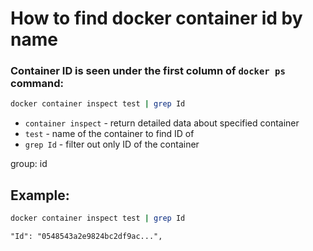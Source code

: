 # How to find docker container id by name 

### Container ID is seen under the first column of `docker ps` command:

```bash
docker container inspect test | grep Id
```

- `container inspect` - return detailed data about specified container
- `test` - name of the container to find ID of
- `grep Id` - filter out only ID of the container

group: id

## Example: 
```bash
docker container inspect test | grep Id
```
```
"Id": "0548543a2e9824bc2df9ac...",

```
